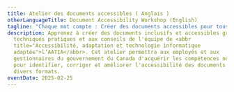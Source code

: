 ```yaml
---
title: Atelier des documents accessibles ( Anglais )
otherLanguageTitle: Document Accessibility Workshop (English)
tagline: "Chaque mot compte : Créer des documents accessibles pour tous"
description: Apprenez à créer des documents inclusifs et accessibles grâce aux
  techniques pratiques et aux conseils de l'équipe de <abbr
  title="Accessibilité, adaptation et technologie informatique
  adaptée">l’AATIA</abbr>. Cet atelier permettra aux employés et aux
  gestionnaires du gouvernement du Canada d'acquérir les compétences nécessaires
  pour identifier, corriger et améliorer l'accessibilité des documents dans
  divers formats.
eventDate: 2025-02-25
---
```

